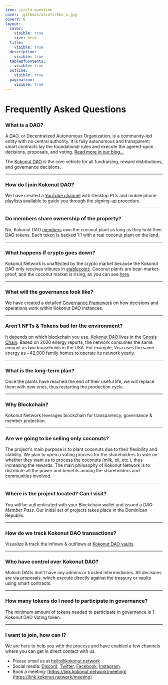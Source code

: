 ```yaml
---
icon: circle-question
cover: .gitbook/assets/kkn_x.jpg
coverY: 0
layout:
  cover:
    visible: true
    size: hero
  title:
    visible: true
  description:
    visible: true
  tableOfContents:
    visible: true
  outline:
    visible: true
  pagination:
    visible: true
---
```


# Frequently Asked Questions

### **What is a DAO?**

A DAO, or Decentralized Autonomous Organization, is a community-led entity with no central authority. It is fully autonomous and transparent; smart contracts lay the foundational rules and execute the agreed-upon decisions, proposals, and voting. [Read more in our blog...](https://paragraph.xyz/@kokonut)

The [Kokonut DAO](https://link.kokonut.network/dao) is the core vehicle for all fundraising, reward distributions, and governance decisions.

***

### **How do I join Kokonut DAO?**

We have created a [YouTube channel](https://link.kokonut.network/youtube) with Desktop PCs and mobile phone [playlists](https://www.youtube.com/channel/UCQusJMd1NgIIMOuxtJppSIA/playlists) available to guide you through the signing-up procedure.

***

### **Do members share ownership of the property?**

No, Kokonut DAO [members](https://link.kokonut.network/members) own the coconut plant as long as they hold their DAO tokens. Each token is backed 1:1 with a real coconut plant on the land.

***

### **What happens if crypto goes down?**

Kokonut Network is unaffected by the crypto market because the Kokonut DAO only receives tributes in [stablecoins](https://link.kokonut.network/treasury). Coconut plants are bear-market-proof, and the coconut market is rising, as you can see [here](https://www.alliedmarketresearch.com/coconut-products-market).

***

### **What will the governance look like?**

We have created a detailed [Governance Framework](kokonut-dao/governance-framework.md) on how decisions and operations work within Kokonut DAO instances.

***

### **Aren’t NFTs & Tokens bad for the environment?**

It depends on which blockchain you use. [Kokonut DAO](https://link.kokonut.network/dao) lives in the [Gnosis Chain](https://docs.gnosischain.com/). Based on 2020 energy reports, the network consumes the same amount as two households in the USA. For example, Visa uses the same energy as \~42,000 family homes to operate its network yearly.

***

### **What is the long-term plan?**

Once the plants have reached the end of their useful life, we will replace them with new ones, thus restarting the production cycle.

***

### **Why Blockchain?**

Kokonut Network leverages blockchain for transparency, governance & member protection.

***

### **Are we going to be selling only coconuts?**

The project's main purpose is to plant coconuts due to their flexibility and stability. We plan to open a voting process for the shareholders to vote on whether they want us to process the coconuts (milk, oil, etc.), thus increasing the rewards. The main philosophy of Kokonut Network is to distribute all the power and benefits among the shareholders and communities involved.

***

### **Where is the project located? Can I visit?**

You will be authenticated with your Blockchain wallet and issued a _DAO Member Pass_. Our initial set of projects takes place in the Dominican Republic.

***

### **How do we track Kokonut DAO transactions?**

Visualize & track the inflows & outflows at [Kokonut DAO vaults](https://link.kokonut.network/dao).

***

### **Who have control over Kokonut DAO?**

Moloch DAOs don’t have any admins or trusted intermediaries. All decisions are via proposals, which execute directly against the treasury or vaults using smart contracts.

***

### **How many tokens do I need to participate in governance?**

The minimum amount of tokens needed to participate in governance is 1 Kokonut DAO Voting token.

***

### **I want to join, how can I?**

We are here to help you with the process and have enabled a few channels where you can get in direct contact with us.

* Please email us at [hello@kokonut.network](mailto:hello@kokonut.network)
* Social media: [Discord](https://discord.gg/P6Jj5btpv7), [Twitter](https://twitter.com/kokonutnetwork), [Facebook](https://www.facebook.com/KokonutNetwork), [Instagram](https://instagram.com/kokonutnetwork).
* Book a meeting: [https://link.kokonut.network/meeting](https://link.kokonut.network/meeting)
